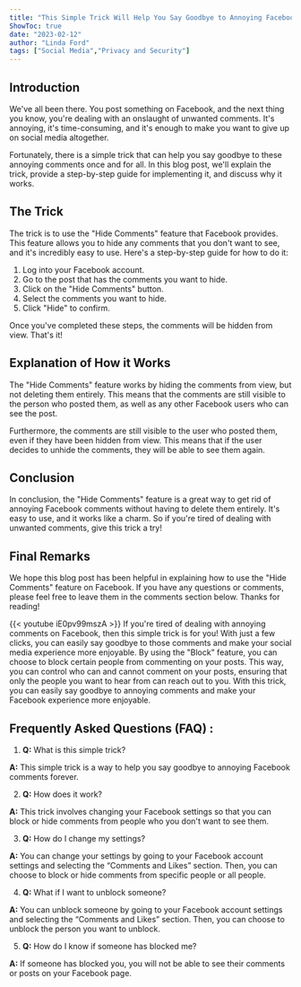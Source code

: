 ```yaml
---
title: "This Simple Trick Will Help You Say Goodbye to Annoying Facebook Comments Forever!"
ShowToc: true 
date: "2023-02-12"
author: "Linda Ford" 
tags: ["Social Media","Privacy and Security"]
---
```

## Introduction

We've all been there. You post something on Facebook, and the next thing you know, you're dealing with an onslaught of unwanted comments. It's annoying, it's time-consuming, and it's enough to make you want to give up on social media altogether. 

Fortunately, there is a simple trick that can help you say goodbye to these annoying comments once and for all. In this blog post, we'll explain the trick, provide a step-by-step guide for implementing it, and discuss why it works. 

## The Trick

The trick is to use the "Hide Comments" feature that Facebook provides. This feature allows you to hide any comments that you don't want to see, and it's incredibly easy to use. Here's a step-by-step guide for how to do it:

1. Log into your Facebook account.
2. Go to the post that has the comments you want to hide.
3. Click on the "Hide Comments" button.
4. Select the comments you want to hide.
5. Click "Hide" to confirm. 

Once you've completed these steps, the comments will be hidden from view. That's it! 

## Explanation of How it Works

The "Hide Comments" feature works by hiding the comments from view, but not deleting them entirely. This means that the comments are still visible to the person who posted them, as well as any other Facebook users who can see the post. 

Furthermore, the comments are still visible to the user who posted them, even if they have been hidden from view. This means that if the user decides to unhide the comments, they will be able to see them again. 

## Conclusion

In conclusion, the "Hide Comments" feature is a great way to get rid of annoying Facebook comments without having to delete them entirely. It's easy to use, and it works like a charm. So if you're tired of dealing with unwanted comments, give this trick a try! 

## Final Remarks

We hope this blog post has been helpful in explaining how to use the "Hide Comments" feature on Facebook. If you have any questions or comments, please feel free to leave them in the comments section below. Thanks for reading!

{{< youtube iE0pv99mszA >}} 
If you're tired of dealing with annoying comments on Facebook, then this simple trick is for you! With just a few clicks, you can easily say goodbye to those comments and make your social media experience more enjoyable. By using the "Block" feature, you can choose to block certain people from commenting on your posts. This way, you can control who can and cannot comment on your posts, ensuring that only the people you want to hear from can reach out to you. With this trick, you can easily say goodbye to annoying comments and make your Facebook experience more enjoyable.

## Frequently Asked Questions (FAQ) :
1. **Q:** What is this simple trick? 

**A:** This simple trick is a way to help you say goodbye to annoying Facebook comments forever.

2. **Q:** How does it work? 

**A:** This trick involves changing your Facebook settings so that you can block or hide comments from people who you don't want to see them. 

3. **Q:** How do I change my settings? 

**A:** You can change your settings by going to your Facebook account settings and selecting the “Comments and Likes” section. Then, you can choose to block or hide comments from specific people or all people. 

4. **Q:** What if I want to unblock someone? 

**A:** You can unblock someone by going to your Facebook account settings and selecting the “Comments and Likes” section. Then, you can choose to unblock the person you want to unblock. 

5. **Q:** How do I know if someone has blocked me? 

**A:** If someone has blocked you, you will not be able to see their comments or posts on your Facebook page.


